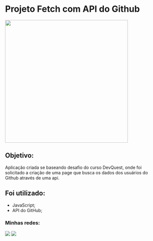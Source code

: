 # Projeto Fetch com API do Github

<img src="https://uploaddeimagens.com.br/images/004/625/125/full/asdasda.PNG?1696282567" width="400" />

## Objetivo:

Aplicação criada se baseando desafio do curso DevQuest, onde foi solicitado a criação de uma page que busca os dados dos usuários do Github através de uma api. 

## Foi utilizado:

- JavaScript;
- API do GitHub;

 ### Minhas redes: 

<div>
  <a href="https://www.linkedin.com/in/jose-silveira-ti/" target="_blank"><img src="https://img.shields.io/badge/-LinkedIn-%230077B5?style=for-the-badge&logo=linkedin&logoColor=white" target="_blank"></a> 
  <a href = "mailto:jvsilveira11@gmail.com"><img src="https://img.shields.io/badge/-Gmail-%23333?style=for-the-badge&logo=gmail&logoColor=white" target="_blank"></a>
</div>
